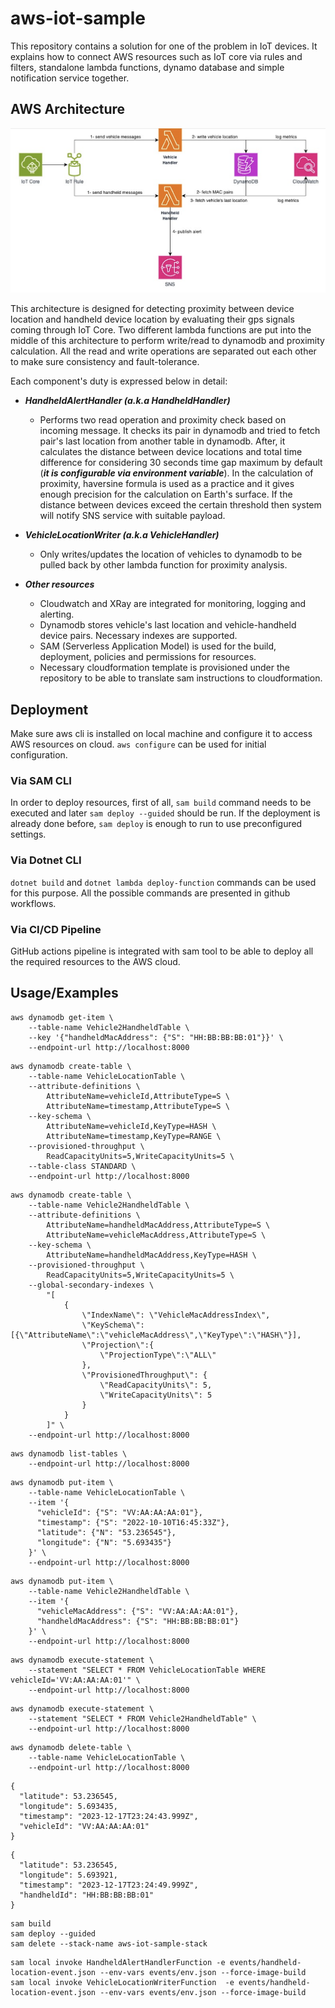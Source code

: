 # aws-iot-sample

This repository contains a solution for one of the problem in IoT devices. It explains how to connect AWS resources such as IoT core via rules and filters, standalone lambda functions, dynamo database and simple notification service together.

## AWS Architecture

![AWS Architecture](assets/architecture.png)

This architecture is designed for detecting proximity between device location and handheld device location by evaluating their gps signals coming through IoT Core. Two different lambda functions are put into the middle of this architecture to perform write/read to dynamodb and proximity calculation. All the read and write operations are separated out each other to make sure consistency and fault-tolerance.

Each component's duty is expressed below in detail:

- **_HandheldAlertHandler (a.k.a HandheldHandler)_**

  - Performs two read operation and proximity check based on incoming message. It checks its pair in dynamodb and tried to fetch pair's last location from another table in dynamodb. After, it calculates the distance between device locations and total time difference for considering 30 seconds time gap maximum by default (**_it is configurable via environment variable_**). In the calculation of proximity, haversine formula is used as a practice and it gives enough precision for the calculation on Earth's surface. If the distance between devices exceed the certain threshold then system will notify SNS service with suitable payload.

- **_VehicleLocationWriter (a.k.a VehicleHandler)_**

  - Only writes/updates the location of vehicles to dynamodb to be pulled back by other lambda function for proximity analysis.

- **_Other resources_**

  - Cloudwatch and XRay are integrated for monitoring, logging and alerting.
  - Dynamodb stores vehicle's last location and vehicle-handheld device pairs. Necessary indexes are supported.
  - SAM (Serverless Application Model) is used for the build, deployment, policies and permissions for resources.
  - Necessary cloudformation template is provisioned under the repository to be able to translate sam instructions to cloudformation.

## Deployment

Make sure aws cli is installed on local machine and configure it to access AWS resources on cloud. `aws configure` can be used for initial configuration.

### Via SAM CLI

In order to deploy resources, first of all, `sam build` command needs to be executed and later `sam deploy --guided` should be run. If the deployment is already done before, `sam deploy` is enough to run to use preconfigured settings.

### Via Dotnet CLI

`dotnet build` and `dotnet lambda deploy-function` commands can be used for this purpose. All the possible commands are presented in github workflows.

### Via CI/CD Pipeline

GitHub actions pipeline is integrated with sam tool to be able to deploy all the required resources to the AWS cloud.

## Usage/Examples

```
aws dynamodb get-item \
    --table-name Vehicle2HandheldTable \
    --key '{"handheldMacAddress": {"S": "HH:BB:BB:BB:01"}}' \
    --endpoint-url http://localhost:8000
```

```Vehicle Table
aws dynamodb create-table \
    --table-name VehicleLocationTable \
    --attribute-definitions \
        AttributeName=vehicleId,AttributeType=S \
        AttributeName=timestamp,AttributeType=S \
    --key-schema \
        AttributeName=vehicleId,KeyType=HASH \
        AttributeName=timestamp,KeyType=RANGE \
    --provisioned-throughput \
        ReadCapacityUnits=5,WriteCapacityUnits=5 \
    --table-class STANDARD \
    --endpoint-url http://localhost:8000
```

```Vehicle2Handheld Table
aws dynamodb create-table \
    --table-name Vehicle2HandheldTable \
    --attribute-definitions \
        AttributeName=handheldMacAddress,AttributeType=S \
        AttributeName=vehicleMacAddress,AttributeType=S \
    --key-schema \
        AttributeName=handheldMacAddress,KeyType=HASH \
    --provisioned-throughput \
        ReadCapacityUnits=5,WriteCapacityUnits=5 \
    --global-secondary-indexes \
        "[
            {
                \"IndexName\": \"VehicleMacAddressIndex\",
                \"KeySchema\": [{\"AttributeName\":\"vehicleMacAddress\",\"KeyType\":\"HASH\"}],
                \"Projection\":{
                    \"ProjectionType\":\"ALL\"
                },
                \"ProvisionedThroughput\": {
                    \"ReadCapacityUnits\": 5,
                    \"WriteCapacityUnits\": 5
                }
            }
        ]" \
    --endpoint-url http://localhost:8000
```

```
aws dynamodb list-tables \
    --endpoint-url http://localhost:8000
```

```Vehicle Table
aws dynamodb put-item \
    --table-name VehicleLocationTable \
    --item '{
      "vehicleId": {"S": "VV:AA:AA:AA:01"},
      "timestamp": {"S": "2022-10-10T16:45:33Z"},
      "latitude": {"N": "53.236545"},
      "longitude": {"N": "5.693435"}
    }' \
    --endpoint-url http://localhost:8000
```

```Vehicle2Handheld Table
aws dynamodb put-item \
    --table-name Vehicle2HandheldTable \
    --item '{
      "vehicleMacAddress": {"S": "VV:AA:AA:AA:01"},
      "handheldMacAddress": {"S": "HH:BB:BB:BB:01"}
    }' \
    --endpoint-url http://localhost:8000
```

```
aws dynamodb execute-statement \
    --statement "SELECT * FROM VehicleLocationTable WHERE vehicleId='VV:AA:AA:AA:01'" \
    --endpoint-url http://localhost:8000
```

```
aws dynamodb execute-statement \
    --statement "SELECT * FROM Vehicle2HandheldTable" \
    --endpoint-url http://localhost:8000
```

```
aws dynamodb delete-table \
    --table-name VehicleLocationTable \
    --endpoint-url http://localhost:8000
```

```Vehicle Sample
{
  "latitude": 53.236545,
  "longitude": 5.693435,
  "timestamp": "2023-12-17T23:24:43.999Z",
  "vehicleId": "VV:AA:AA:AA:01"
}
```

```Handheld Sample
{
  "latitude": 53.236545,
  "longitude": 5.693921,
  "timestamp": "2023-12-17T23:24:49.999Z",
  "handheldId": "HH:BB:BB:BB:01"
}
```

```
sam build
sam deploy --guided
sam delete --stack-name aws-iot-sample-stack
```

```
sam local invoke HandheldAlertHandlerFunction -e events/handheld-location-event.json --env-vars events/env.json --force-image-build
sam local invoke VehicleLocationWriterFunction  -e events/handheld-location-event.json --env-vars events/env.json --force-image-build
```
